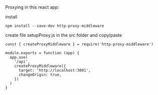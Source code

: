 Proxying in this react app:

install

```npm install --save-dev http-proxy-middleware```

create file setupProxy.js in the src folder and copy/paste

```
const { createProxyMiddleware } = require('http-proxy-middleware')

module.exports = function (app) {
  app.use(
    '/api',
    createProxyMiddleware({
      target: 'http://localhost:3001',
      changeOrigin: true,
    })
  )
}
```